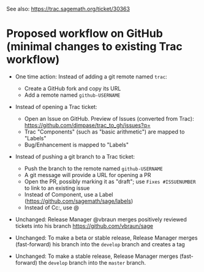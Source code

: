 See also: https://trac.sagemath.org/ticket/30363


# Proposed workflow on GitHub (minimal changes to existing Trac workflow)

- One time action: Instead of adding a git remote named `trac`:
  
  - Create a GitHub fork and copy its URL
  - Add a remote named `github-USERNAME`

- Instead of opening a Trac ticket:

  - Open an Issue on GitHub. Preview of Issues (converted from Trac): https://github.com/dimpase/trac_to_gh/issues?q=
  - Trac "Components" (such as "basic arithmetic") are mapped to "Labels"
  - Bug/Enhancement is mapped to "Labels"

- Instead of pushing a git branch to a Trac ticket:

  - Push the branch to the remote named `github-USERNAME`
  - A git message will provide a URL for opening a PR
  - Open the PR, possibly marking it as "draft"; use `Fixes #ISSUENUMBER` to link to an existing issue
  - Instead of Component, use a Label (https://github.com/sagemath/sage/labels)
  - Instead of Cc:, use @

- Unchanged: Release Manager @vbraun merges positively reviewed tickets into his branch https://github.com/vbraun/sage
- Unchanged: To make a beta or stable release, Release Manager merges (fast-forward) his branch into the `develop` branch and creates a tag
- Unchanged: To make a stable release, Release Manager merges (fast-forward) the `develop` branch into the `master` branch.



